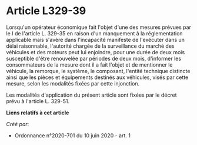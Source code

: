 # Article L329-39

Lorsqu'un opérateur économique fait l'objet d'une des mesures prévues par le I de l'article L. 329-35 en raison d'un
manquement à la réglementation applicable mais s'avère dans l'incapacité manifeste de l'exécuter dans un délai raisonnable,
l'autorité chargée de la surveillance du marché des véhicules et des moteurs peut lui enjoindre, pour une durée de deux mois
susceptible d'être renouvelée par périodes de deux mois, d'informer les consommateurs de la mesure dont il a fait l'objet et
de mentionner le véhicule, la remorque, le système, le composant, l'entité technique distincte ainsi que les pièces et
équipements destinés aux véhicules, visés par cette mesure, selon les modalités fixées par cette injonction.

Les modalités d'application du présent article sont fixées par le décret prévu à l'article L. 329-51.

**Liens relatifs à cet article**

_Créé par_:

  - Ordonnance n°2020-701 du 10 juin 2020 - art. 1
